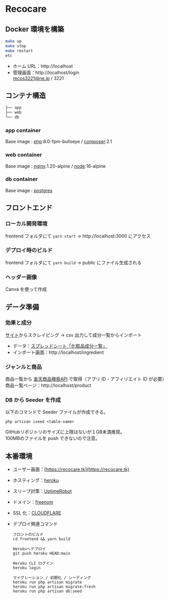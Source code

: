 # Recocare

## Docker 環境を構築

```bash
make up
make stop
make restart
etc
```

- ホーム URL：http://localhost
- 管理画面：http://localhost/login  
  recos3221@ne.jp / 3221

## コンテナ構造

```bash
├── app
├── web
└── db
```

### app container

Base image : [php](https://hub.docker.com/_/php):8.0-fpm-bullseye / [composer](https://hub.docker.com/_/composer):2.1

### web container

Base image : [nginx](https://hub.docker.com/_/nginx):1.20-alpine / [node](https://hub.docker.com/_/node):16-alpine

### db container

Base image : [postgres](https://hub.docker.com/_/postgres)

## フロントエンド

### ローカル開発環境

frontend フォルダにて `yarn start` → http://localhost:3000 にアクセス

### デプロイ時のビルド

frontend フォルダにて `yarn build` → public にファイル生成される

### ヘッダー画像

Canva を使って作成

## データ準備

### 効果と成分

[サイト](https://liruu.jp/ingredients/)からスクレイピング → csv 出力して成分一覧からインポート

- データ：[スプレッドシート「化粧品成分一覧」](https://docs.google.com/spreadsheets/d/1KvcgP5QfpR3PxW7kzyUeMIP1WJ7lY35aNQ1QduyJIkA/edit#gid=0)
- インポート画面：http://localhost/ingredient

### ジャンルと商品

商品一覧から [楽天商品検索API](https://webservice.rakuten.co.jp/documentation/ichiba-item-search) で取得（アプリ ID・アフィリエイト ID が必要）  
商品一覧ページ：http://localhost/product

### DB から Seeder を作成

以下のコマンドで Seeder ファイルが作成できる。

```
php artisan iseed <table-name>
```

GitHubリポジトリのサイズに上限はないが１GB未満推奨。  
100MBのファイルを push できないので注意。

## 本番環境

- ユーザー画面：[https://recocare.tk](https://recocare.tk)

- ホスティング：[heroku](https://dashboard.heroku.com/apps/recocare)

- スリープ対策：[UptimeRobot](https://uptimerobot.com/dashboard#mainDashboard)

- ドメイン：[freenom](https://my.freenom.com/clientarea.php?action=domains)

- SSL 化：[CLOUDFLARE](https://dash.cloudflare.com/9587da9b35449514f8ac93d2a9857a8f/recocare.tk)

- デプロイ関連コマンド
	
	```
	フロントのビルド
	cd frontend && yarn build
	
	Herokuへデプロイ
	git push heroku HEAD:main
	
	Heroku CLI ログイン
	heroku login
	
	マイグレーション / 初期化 / シーディング
	heroku run php artisan migrate
	heroku run php artisan migrate:fresh
	heroku run php artisan db:seed
```
